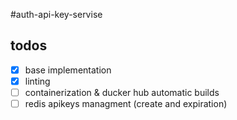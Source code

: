 #auth-api-key-servise

## todos
- [x] base implementation
- [x] linting
- [ ] containerization & ducker hub automatic builds
- [ ] redis apikeys managment (create and expiration)